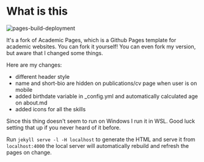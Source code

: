 
# What is this

![pages-build-deployment](https://github.com/academicpages/academicpages.github.io/actions/workflows/pages/pages-build-deployment/badge.svg)

It's a fork of Academic Pages, which is a Github Pages template for academic websites. You can fork it yourself! You can even fork my version, but aware that I changed some things.

Here are my changes:
- different header style
- name and short-bio are hidden on publications/cv page when user is on mobile
- added birthdate variable in _config.yml and automatically calculated age on about.md
- added icons for all the skills

Since this thing doesn't seem to run on Windows I run it in WSL. Good luck setting that up if you never heard of it before.

Run `jekyll serve -l -H localhost` to generate the HTML and serve it from `localhost:4000` the local server will automatically rebuild and refresh the pages on change.

